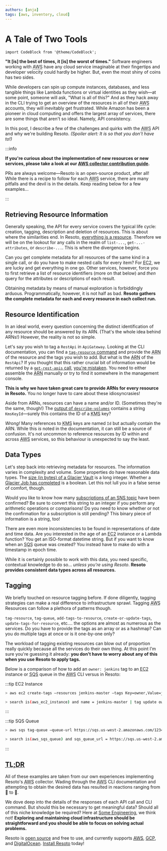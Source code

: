 ```yaml
---
authors: [anja]
tags: [aws, inventory, cloud]
---
```


# A Tale of Two Tools

```mdx-code-block
import CodeBlock from '@theme/CodeBlock';
```

**"It [is] the best of times, it [is] the worst of times."** Software engineers working with <abbr title="Amazon Web Services">AWS</abbr> have any cloud service imaginable at their fingertips and developer velocity could hardly be higher. But, even the most shiny of coins has two sides.

While developers can spin up compute instances, databases, and less tangible things like Lambda functions or virtual identities as they wish—at some point, someone will ask, "What is all of this?" And as they hack away in the CLI trying to get an overview of the resources in all of their <abbr title="Amazon Web Services">AWS</abbr> accounts, they will inevitably get frustrated. While Amazon has been a pioneer in cloud computing and offers the largest array of services, there are some things that aren't so ideal. Namely, API consistency.

In this post, I describe a few of the challenges and quirks with the <abbr title="Amazon Web Services">AWS</abbr> API and why we're building Resoto. _(Spoiler alert: It is so that you don't have to!)_

<!--truncate-->

:::info

**If you're curious about the implementation of new resources or new services, please take a look at our [AWS collector contribution guide](/docs/contributing/plugins/aws).**

PRs are always welcome—Resoto is an open-source product, after all! While there is a recipe to follow for each <abbr title="Amazon Web Services">AWS</abbr> service, there are many pitfalls and the devil is in the details. Keep reading below for a few examples…

:::

## Retrieving Resource Information

Generally speaking, the API for every service covers the typical life cycle: creation, tagging, description and deletion of resources. This is about where the similarities end. In Resoto, [everything is a resource](../09-22-cloud-resources-they-have-a-lot-in-common/index.md). Therefore we will be on the lookout for any calls in the realm of `list-...`, `get-...-attributes`, or `describe-...`. This is where the divergence begins.

Can you get complete metadata for all resources of the same kind in a single call, or do you have to make nested calls for every item? For <abbr title="Elastic Compute Cloud">EC2</abbr>, we are lucky and get everything in one go. Other services, however, force you to first retrieve a list of resource identifiers (more on that below) and _then_ query for the attributes or descriptions of each result.

Obtaining metadata by means of manual exploration is forbiddingly arduous. Programmatically, however, it is not half as bad. **Resoto gathers the complete metadata for each and every resource in each collect run.**

## Resource Identification

In an ideal world, every question concerning the distinct identification of any resource should be answered by its ARN. (That's the whole idea behind ARNs!) However, the reality is not so simple.

Let's say you wish to tag a `RestApi` in `ApiGateway`. Looking at the CLI documentation, you can find a [`tag-resource` command](https://awscli.amazonaws.com/v2/documentation/api/latest/reference/apigateway/tag-resource.html) and provide the <abbr title="Amazon Resource Name">ARN</abbr> of the resource and the tags you wish to add. But what is the <abbr title="Amazon Resource Name">ARN</abbr> of the `RestApi`? If you thought that this rather crucial bit of information would be returned by a [`get-rest-apis` call](https://awscli.amazonaws.com/v2/documentation/api/latest/reference/apigateway/get-rest-apis.html), [you're mistaken](https://awscli.amazonaws.com/v2/documentation/api/latest/reference/apigateway/get-rest-apis.html#output). You need to either assemble the <abbr title="Amazon Resource Name">ARN</abbr> manually or try to find it somewhere in the management console.

**This is why we have taken great care to provide ARNs for every resource in Resoto.** You no longer have to care about these idiosyncrasies!

Aside from ARNs, resources can have a name and/or ID. (Sometimes they're the same, though!) The [output of `describe-volumes`](https://awscli.amazonaws.com/v2/documentation/api/latest/reference/ec2/describe-volumes.html#output) contains a string `KmsKeyId`—surely this contains the ID of a <abbr title="Key Management Service">KMS</abbr> key?

_Wrong!_ Many references to <abbr title="Key Management Service">KMS</abbr> keys are named `Id` but actually contain the ARN. While this _is_ noted in the documentation, it can still be a source of confusion. It's not uncommon to reference resources by ID within and across <abbr title="Amazon Web Services">AWS</abbr> services, so this behaviour is unexpected to say the least.

## Data Types

Let's step back into retrieving metadata for resources. The information varies in complexity and volume. Some properties do have reasonable data types. The [size (in bytes) of a Glacier Vault](https://awscli.amazonaws.com/v2/documentation/api/latest/reference/glacier/describe-vault.html#output) is a long integer. Whether a [Glacier Job has completed](https://awscli.amazonaws.com/v2/documentation/api/latest/reference/glacier/describe-job.html#output) is a boolean. Let this not lull you in a false sense of comfort, though.

Would you like to know how many [subscriptions of an SNS topic](https://awscli.amazonaws.com/v2/documentation/api/latest/reference/sns/get-topic-attributes.html#output) have been confirmed? Be sure to convert this string to an integer if you perform any arithmetic operations or comparisons! Do you need to know whether or not the confirmation for a subscription is still pending? This binary piece of information is a string, too!

There are even more inconsistencies to be found in representations of date and time data. Are you interested in the age of an <abbr title="Elastic Compute Cloud">EC2</abbr> instance or a Lambda function? You get an ISO-format datetime string. But if you want to know when an <abbr title="Simple Queue Service">SQS</abbr> queue was created? You instead have to make do with a timestamp in epoch time.

While it is certainly possible to work with this data, you need specific, contextual knowledge to do so… _unless you're using Resoto_. **Resoto provides consistent data types across all resources.**

## Tagging

We briefly touched on resource tagging before. If done diligently, tagging strategies can make a real difference to infrastructure sprawl. Tagging <abbr title="Amazon Web Services">AWS</abbr> Resources can follow a plethora of patterns though.

`tag-resource`, `tag-queue`, `add-tags-to-resource`, `create-or-update-tags`, `update-tags-for-resource`, etc.… the options are almost as numerous as the services. Do you have to provide the tags as an array or as a hashmap? Can you do multiple tags at once or is it one-by-one only?

The workload of tagging existing resources can blow out of proportion really quickly because all the services do their own thing. At this point I'm sure you're guessing it already: **you don't have to worry about any of this when you use Resoto to apply tags.**

Below is a comparison of how to add an `owner: jenkins` tag to an <abbr title="Elastic Compute Cloud">EC2</abbr> instance or <abbr title="Simple Queue Service">SQS</abbr> queue in the <abbr title="Amazon Web Services">AWS</abbr> CLI versus in Resoto:

:::tip EC2 Instance

```bash title="Tagging in the AWS CLI 😒"
> aws ec2 create-tags –resources jenkins-master –tags Key=owner,Value=jenkins
```

```bash title="Tagging in Resoto 💜"
> search is(aws_ec2_instance) and name = jenkins-master | tag update owner jenkins
```

:::

:::tip SQS Queue

```bash title="Tagging in the AWS CLI 😒"
> aws sqs tag-queue –queue-url https://sqs.us-west-2.amazonaws.com/123456789012/MyQueue –tags owner=jenkins
```

```bash title="Tagging in Resoto 💜"
> search is(aws_sqs_queue) and sqs_queue_url = https://sqs.us-west-2.amazonaws.com/123456789012/MyQueue | tag update owner jenkins
```

:::

## <abbr title="too long; didn't read">TL;DR</abbr>

All of these examples are taken from our own experiences implementing Resoto's <abbr title="Amazon Web Services">AWS</abbr> collector. Wading through the <abbr title="Amazon Web Services">AWS</abbr> CLI documentation and attempting to obtain the desired data has resulted in reactions ranging from 🤨 to 🤬.

We dove deep into the details of the responses of each API call and CLI command. But should this be necessary to get meaningful data? Should all of this niche knowledge be required? Here at [Some Engineering](https://some.engineering), we think not! **Exploring and maintaining cloud infrastructure should be straightforward and you should be able to focus on solving actual problems.**

Resoto is [open source](https://github.com/someengineering/resoto/blob/main/LICENSE) and free to use, and currently supports [<abbr title="Amazon Web Services">AWS</abbr>](/docs/getting-started/configure-cloud-provider-access/aws), [<abbr title="Google Cloud Platform">GCP</abbr>](/docs/getting-started/configure-cloud-provider-access/gcp), and [DigitalOcean](/docs/getting-started/configure-cloud-provider-access/digitalocean). [Install Resoto](/docs/getting-started/install-resoto) today!
